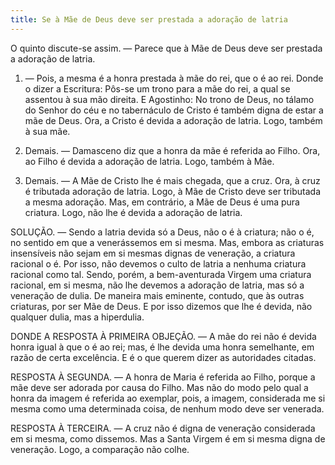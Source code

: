 ```yaml
---
title: Se à Mãe de Deus deve ser prestada a adoração de latria
---
```


O quinto discute-se assim. — Parece que à Mãe de Deus deve ser prestada a adoração de latria.  

1. — Pois, a mesma é a honra prestada à mãe do rei, que o é ao rei. Donde o dizer a Escritura: Pôs-se um trono para a mãe do rei, a qual se assentou à sua mão direita. E Agostinho: No trono de Deus, no tálamo do Senhor do céu e no tabernáculo de Cristo é também digna de estar a mãe de Deus. Ora, a Cristo é devida a adoração de latria. Logo, também à sua mãe.  

2. Demais. — Damasceno diz que a honra da mãe é referida ao Filho. Ora, ao Filho é devida a adoração de latria. Logo, também à Mãe.  

3. Demais. — A Mãe de Cristo lhe é mais chegada, que a cruz. Ora, à cruz é tributada adoração de latria. Logo, à Mãe de Cristo deve ser tributada a mesma adoração.  Mas, em contrário, a Mãe de Deus é uma pura criatura. Logo, não lhe é devida a adoração de latria.  

SOLUÇÃO. — Sendo a latria devida só a Deus, não o é à criatura; não o é, no sentido em que a venerássemos em si mesma. Mas, embora as criaturas insensíveis não sejam em si mesmas dignas de veneração, a criatura racional o é. Por isso, não devemos o culto de latria a nenhuma criatura racional como tal. Sendo, porém, a bem-aventurada Virgem uma criatura racional, em si mesma, não lhe devemos a adoração de latria, mas só a veneração de dulia. De maneira mais eminente, contudo, que às outras criaturas, por ser Mãe de Deus. E por isso dizemos que lhe é devida, não qualquer dulia, mas a hiperdulia.  

DONDE A RESPOSTA À PRIMEIRA OBJEÇÃO. — A mãe do rei não é devida honra igual à que o é ao rei; mas, é lhe devida uma honra semelhante, em razão de certa excelência. E é o que querem dizer as autoridades citadas.  

RESPOSTA À SEGUNDA. — A honra de Maria é referida ao Filho, porque a mãe deve ser adorada por causa do Filho. Mas não do modo pelo qual a honra da imagem é referida ao exemplar, pois, a imagem, considerada me si mesma como uma determinada coisa, de nenhum modo deve ser venerada.  

RESPOSTA À TERCEIRA. — A cruz não é digna de veneração considerada em si mesma, como dissemos. Mas a Santa Virgem é em si mesma digna de veneração. Logo, a comparação não colhe.